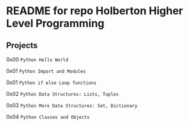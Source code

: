 # README for repo Holberton Higher Level Programming

## Projects

0x00 `Python Hello World`

0x01 `Python Import and Modules`

0x01 `Python if else Loop functions`

0x02 `Python Data Structures: Lists, Tuples`

0x03 `Python More Data Structures: Set, Dictionary`

0x04 `Python Classes and Objects`
